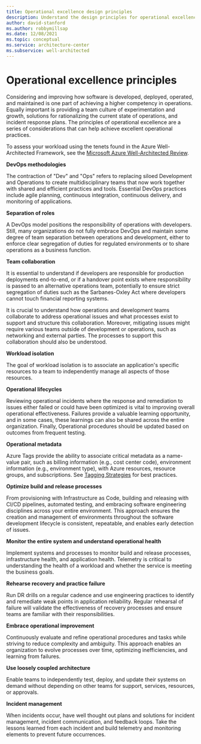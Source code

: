```yaml
---
title: Operational excellence design principles
description: Understand the design principles for operational excellence within the Azure Well-Architected Framework.
author: david-stanford
ms.author: robbymillsap
ms.date: 12/08/2021
ms.topic: conceptual
ms.service: architecture-center
ms.subservice: well-architected
---
```


# Operational excellence principles

Considering and improving how software is developed, deployed, operated, and maintained is one part of achieving a higher competency in operations. Equally important is providing a team culture of experimentation and growth, solutions for rationalizing the current state of operations, and incident response plans. The principles of operational excellence are a series of considerations that can help achieve excellent operational practices.

To assess your workload using the tenets found in the Azure Well-Architected Framework, see the [Microsoft Azure Well-Architected Review](/assessments/?id=azure-architecture-review&mode=pre-assessment).

<a id="methodologies">**DevOps methodologies**</a>

The contraction of "Dev" and "Ops" refers to replacing siloed Development and Operations to create multidisciplinary teams that now work together with shared and efficient practices and tools. Essential DevOps practices include agile planning, continuous integration, continuous delivery, and monitoring of applications.

<a id="roles">**Separation of roles**</a>

A DevOps model positions the responsibility of operations with developers. Still, many organizations do not fully embrace DevOps and maintain some degree of team separation between operations and development, either to enforce clear segregation of duties for regulated environments or to share operations as a business function.

**Team collaboration**

It is essential to understand if developers are responsible for production deployments end-to-end, or if a handover point exists where responsibility is passed to an alternative operations team, potentially to ensure strict segregation of duties such as the Sarbanes-Oxley Act where developers cannot touch financial reporting systems.

It is crucial to understand how operations and development teams collaborate to address operational issues and what processes exist to support and structure this collaboration. Moreover, mitigating issues might require various teams outside of development or operations, such as networking and external parties. The processes to support this collaboration should also be understood.

**Workload isolation**

The goal of workload isolation is to associate an application's specific resources to a team to independently manage all aspects of those resources.

<a id="lifecycles">**Operational lifecycles**</a>

Reviewing operational incidents where the response and remediation to issues either failed or could have been optimized is vital to improving overall operational effectiveness. Failures provide a valuable learning opportunity, and in some cases, these learnings can also be shared across the entire organization. Finally, Operational procedures should be updated based on outcomes from frequent testing.

<a id="metadata">**Operational metadata**</a>

Azure Tags provide the ability to associate critical metadata as a name-value pair, such as billing information (e.g., cost center code), environment information (e.g., environment type), with Azure resources, resource groups, and subscriptions. See [Tagging Strategies](/azure/cloud-adoption-well-architected/ready/azure-best-practices/naming-and-tagging#naming-and-tagging-strategy)  for best practices.

**Optimize build and release processes**

From provisioning with Infrastructure as Code, building and releasing with CI/CD pipelines, automated testing, and embracing software engineering disciplines across your entire environment. This approach ensures the creation and management of environments throughout the software development lifecycle is consistent, repeatable, and enables early detection of issues.

**Monitor the entire system and understand operational health**

Implement systems and processes to monitor build and release processes, infrastructure health, and application health. Telemetry is critical to understanding the health of a workload and whether the service is meeting the business goals.

**Rehearse recovery and practice failure**

Run DR drills on a regular cadence and use engineering practices to identify and remediate weak points in application reliability. Regular rehearsal of failure will validate the effectiveness of recovery processes and ensure teams are familiar with their responsibilities.

**Embrace operational improvement**

Continuously evaluate and refine operational procedures and tasks while striving to reduce complexity and ambiguity. This approach enables an organization to evolve processes over time, optimizing inefficiencies, and learning from failures.

**Use loosely coupled architecture**

Enable teams to independently test, deploy, and update their systems on demand without depending on other teams for support, services, resources, or approvals.

**Incident management**

When incidents occur, have well thought out plans and solutions for incident management, incident communication, and feedback loops. Take the lessons learned from each incident and build telemetry and monitoring elements to prevent future occurrences. 

